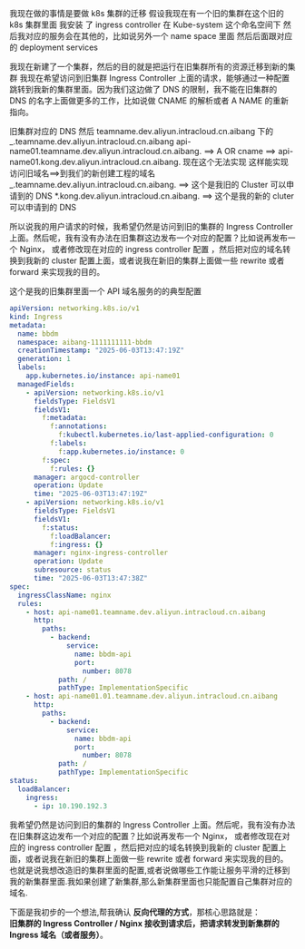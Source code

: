 我现在做的事情是要做 k8s 集群的迁移
假设我现在有一个旧的集群在这个旧的 k8s 集群里面 我安装 了 ingress controller 在 Kube-system 这个命名空间下 然后我对应的服务会在其他的，比如说另外一个 name space 里面 然后后面跟对应的 deployment services

我现在新建了一个集群，然后的目的就是把运行在旧集群所有的资源迁移到新的集群
我现在希望访问到旧集群 Ingress Controller 上面的请求，能够通过一种配置跳转到我新的集群里面。因为我们这边做了 DNS 的限制，我不能在旧集群的 DNS 的名字上面做更多的工作，比如说做 CNAME 的解析或者 A NAME 的重新指向。

旧集群对应的 DNS
然后 teamname.dev.aliyun.intracloud.cn.aibang 下的
_.teamname.dev.aliyun.intracloud.cn.aibang
api-name01.teamname.dev.aliyun.intracloud.cn.aibang. ==> A OR cname ==> api-name01.kong.dev.aliyun.intracloud.cn.aibang. 现在这个无法实现
这样能实现访问旧域名==>到我们的新创建工程的域名
_.teamname.dev.aliyun.intracloud.cn.aibang. ==> 这个是我旧的 Cluster 可以申请到的 DNS
\*.kong.dev.aliyun.intracloud.cn.aibang. ==> 这个是我的新的 cluter 可以申请到的 DNS

所以说我的用户请求的时候，我希望仍然是访问到旧的集群的 Ingress Controller 上面。然后呢，我有没有办法在旧集群这边发布一个对应的配置？比如说再发布一个 Nginx， 或者修改现在对应的 ingress controller 配置 ，然后把对应的域名转换到我新的 cluster 配置上面，或者说我在新旧的集群上面做一些 rewrite 或者 forward 来实现我的目的。

这个是我的旧集群里面一个 API 域名服务的的典型配置

```yaml
apiVersion: networking.k8s.io/v1
kind: Ingress
metadata:
  name: bbdm
  namespace: aibang-1111111111-bbdm
  creationTimestamp: "2025-06-03T13:47:19Z"
  generation: 1
  labels:
    app.kubernetes.io/instance: api-name01
  managedFields:
    - apiVersion: networking.k8s.io/v1
      fieldsType: FieldsV1
      fieldsV1:
        f:metadata:
          f:annotations:
            f:kubectl.kubernetes.io/last-applied-configuration: 0
          f:labels:
            f:app.kubernetes.io/instance: 0
        f:spec:
          f:rules: {}
      manager: argocd-controller
      operation: Update
      time: "2025-06-03T13:47:19Z"
    - apiVersion: networking.k8s.io/v1
      fieldsType: FieldsV1
      fieldsV1:
        f:status:
          f:loadBalancer:
          f:ingress: {}
      manager: nginx-ingress-controller
      operation: Update
      subresource: status
      time: "2025-06-03T13:47:38Z"
spec:
  ingressClassName: nginx
  rules:
    - host: api-name01.teamname.dev.aliyun.intracloud.cn.aibang
      http:
        paths:
          - backend:
              service:
                name: bbdm-api
                port:
                  number: 8078
            path: /
            pathType: ImplementationSpecific
    - host: api-name01.01.teamname.dev.aliyun.intracloud.cn.aibang
      http:
        paths:
          - backend:
              service:
                name: bbdm-api
                port:
                  number: 8078
            path: /
            pathType: ImplementationSpecific
status:
  loadBalancer:
    ingress:
      - ip: 10.190.192.3
```

我希望仍然是访问到旧的集群的 Ingress Controller 上面。然后呢，我有没有办法在旧集群这边发布一个对应的配置？比如说再发布一个 Nginx， 或者修改现在对应的 ingress controller 配置 ，然后把对应的域名转换到我新的 cluster 配置上面，或者说我在新旧的集群上面做一些 rewrite 或者 forward 来实现我的目的。也就是说我想改造旧的集群里面的配置,或者说做哪些工作能让服务平滑的迁移到我的新集群里面.我如果创建了新集群,那么新集群里面也只能配置自己集群对应的域名.

下面是我初步的一个想法,帮我确认
**反向代理的方式**，那核心思路就是：  
**旧集群的 Ingress Controller / Nginx 接收到请求后，把请求转发到新集群的 Ingress 域名（或者服务）**。
